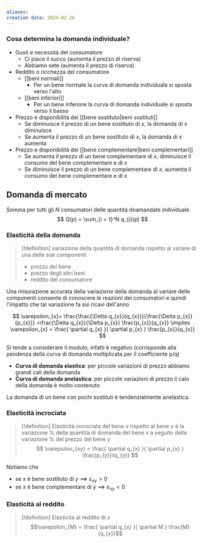 ```yaml
---
aliases: 
creation date: 2024-02-26
---
```


### Cosa determina la domanda individuale?
- Gusti e necessità del consumatore
	- Ci piace il succo (aumenta il prezzo di riserva)
	- Abbiamo sete (aumenta il prezzo di riserva)
- Reddito o ricchezza del consumatore
	- [[beni normali]]
		- Per un bene normale la curva di domanda individuale si sposta verso l'alto
	- [[beni inferiori]]
		- Per un bene inferiore la curva di domanda individuale si sposta verso il basso
- Prezzo e disponibilità dei [[bene sostituto|beni sostituti]]
	- Se diminuisce il prezzo di un bene sostituto di $x$, la domanda di $x$ diminuisce
	- Se aumenta il prezzo di un bene sostituto di $x$, la domanda di $x$ aumenta
- Prezzo e disponibilità dei [[bene complementare|beni complementari]]
	- Se aumenta il prezzo di un bene complementare di $x$, diminuisce il consumo del bene complementare e di $x$
	- Se diminuisce il prezzo di un bene complementare di $x$, aumenta il consumo del bene complementare e di $x$

## Domanda di mercato
Somma per tutti gli $N$ consumatori delle quantità doamandate individuale
$$ Q(p) = \sum_{i = 1}^N q_{i}(p) $$


### Elasticità della domanda
>[!definition]
>variazione della quantità di domanda rispetto al variare di una delle sue componenti
>- prezzo del bene
>- prezzo degli altri beni
>- reddito del consumatore

Una misurazione accurata della variazione della domanda al variare delle componenti consente di conoscere le reazioni dei consumatori e quindi l'impatto che tal variazione fa sui ricavi dell'anno

$$ \varepsilon_{x}= \frac{\frac{\Delta q_{x}}{q_{x}}}{\frac{\Delta p_{x}}{p_{x}}} =\frac{\Delta q_{x}}{\Delta p_{x}} \frac{p_{x}}{q_{x}} \implies \varepsilon_{x} = \frac{ \partial q_{x} }{ \partial p_{x} } \frac{p_{x}}{q_{x}} $$

Si tende a considerare il modulo, infatti è negativo (corrisponde alla pendenza della curva di domanda moltiplicata per il coefficiente p/q)


- **Curva di domanda elastica**: per piccole variazioni di prezzo abbiamo grandi cali della domanda
- **Curva di domanda anelastica**: per piccole variazioni di prezzo il calo della domanda è molto contenuto 


La domanda di un bene con pochi sostituti è tendenzialmente anelastica.

### Elasticità incrociata
>[!definition]
>Elasticità incrociata del bene $x$ rispetto al bene $y$ è la variazione % della quantità di domanda del bene $x$ a seguito della variazione % del prezzo del bene $y$
>$$ \varepsilon_{xy} = \frac{ \partial q_{x} }{ \partial p_{x} }  \frac{p_{y}}{q_{y}} $$
>

Notiamo che 
- se $x$ è bene sostituto di $y \implies \varepsilon_{xy} > 0$
- se $x$ è bene complementare di $y \implies \varepsilon_{xy} < 0$

### Elasticità al reddito

> [!definition]
> Elasticità al reddito di $x$
> $$\varepsilon_{M} = \frac{ \partial q_{x} }{ \partial M } \frac{M}{q_{x}}$$
